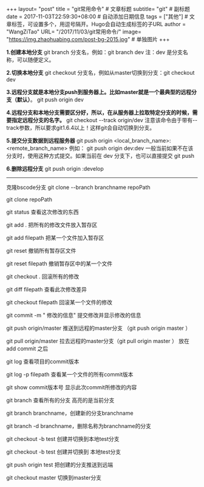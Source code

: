 ﻿+++
layout= "post"
title = "git常用命令"  # 文章标题
subtitle=  "git" # 副标题
date = 2017-11-03T22:59:30+08:00  # 自动添加日期信息
tags = ["其他"]  # 文章标签，可设置多个，用逗号隔开。Hugo会自动生成标签的子URL
author = "WangZiTao"
URL= "/2017/11/03/git常用命令/"
image=    "https://img.zhaohuabing.com/post-bg-2015.jpg"  # 单独图片
+++

**1.创建本地分支**
git branch 分支名，例如：git branch dev
注：dev 是分支名称，可以随便定义。

**2.切换本地分支**
git checkout 分支名，例如从master切换到分支：git checkout dev

**3.远程分支就是本地分支push到服务器上。比如master就是一个最典型的远程分支（默认）**。
git push origin dev

**4.远程分支和本地分支需要区分好，所以，在从服务器上拉取特定分支的时候，需要指定远程分支的名字。**
git checkout --track origin/dev
注意该命令由于带有--track参数，所以要求git1.6.4以上！这样git会自动切换到分支。

**5.提交分支数据到远程服务器**
git push origin <local_branch_name>:<remote_branch_name>
例如：
git push origin dev:dev
一般当前如果不在该分支时，使用这种方式提交。如果当前在 dev 分支下，也可以直接提交
git push

**6.删除远程分支**
git push origin :develop


----------


克隆bscode分支
git clone --branch branchname  repoPath  

git clone repoPath

git status   查看这次修改的东西

git  add .   把所有的修改文件放入暂存区

git add filepath 把某一个文件加入暂存区

git reset  撤销所有暂存区文件

git reset filepath  撤销暂存区中的某一个文件

git checkout .  回滚所有的修改

git diff filepath  查看此次修改差异

git checkout filepath   回滚某一个文件的修改

git commit -m " 修改的信息"   提交修改并显示修改的信息

git push  origin/master   推送到远程的master分支  （git push  origin master ）

git pull  origin/master 拉去远程的master分支（git pull  origin master ） 放在add commit 之后

git log 查看项目的commit版本

git log -p  filepath 查看某一个文件的所有commit版本


git show commit版本号  显示此次commit所修改的内容

git  branch 查看所有的分支  高亮的是当前分支

git branch branchname，创建新的分支branchname

git branch -d branchname，删除名称为branchname的分支

git checkout -b test  创建并切换到本地test分支

git checkout -b test  创建并切换到 本地test分支

git push origin test  把创建的分支推送到远端

git checkout master   切换到master分支
